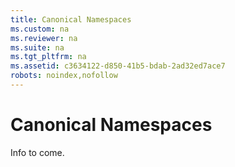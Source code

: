 ```yaml
---
title: Canonical Namespaces
ms.custom: na
ms.reviewer: na
ms.suite: na
ms.tgt_pltfrm: na
ms.assetid: c3634122-d850-41b5-bdab-2ad32ed7ace7
robots: noindex,nofollow
---
```

# Canonical Namespaces
Info to come.